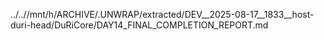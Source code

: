 ../..//mnt/h/ARCHIVE/.UNWRAP/extracted/DEV__2025-08-17__1833__host-duri-head/DuRiCore/DAY14_FINAL_COMPLETION_REPORT.md